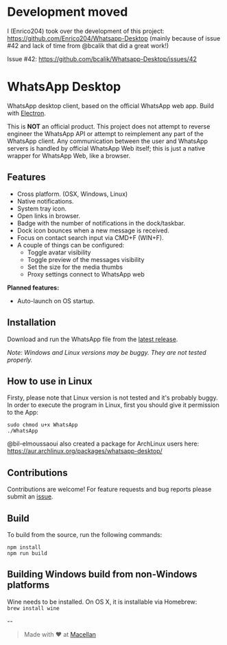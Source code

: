# Development moved

I (Enrico204) took over the development of this project: https://github.com/Enrico204/Whatsapp-Desktop
(mainly because of issue #42 and lack of time from @bcalik that did a great work!)

Issue #42: https://github.com/bcalik/Whatsapp-Desktop/issues/42

# WhatsApp Desktop

WhatsApp desktop client, based on the official WhatsApp web app. Build with [Electron](http://electron.atom.io/).  

This is **NOT** an official product. This project does not attempt to reverse engineer the WhatsApp API or attempt to reimplement any part of the WhatsApp client. Any communication between the user and WhatsApp servers is handled by official WhatsApp Web itself; this is just a native wrapper for WhatsApp Web, like a browser.

## Features

* Cross platform. (OSX, Windows, Linux)  
* Native notifications.  
* System tray icon.  
* Open links in browser.  
* Badge with the number of notifications in the dock/taskbar.  
* Dock icon bounces when a new message is received.  
* Focus on contact search input via CMD+F (WIN+F).  
* A couple of things can be configured:  
  * Toggle avatar visibility  
  * Toggle preview of the messages visibility  
  * Set the size for the media thumbs  
  * Proxy settings connect to WhatsApp web  

**Planned features:**  

* Auto-launch on OS startup.  

## Installation

Download and run the WhatsApp file from the [latest release](https://github.com/bcalik/Whatsapp-Desktop/releases).  

*Note: Windows and Linux versions may be buggy. They are not tested properly.*

## How to use in Linux

Firsty, please note that Linux version is not tested and it's probably buggy.  
In order to execute the program in Linux, first you should give it permission to the App:

`sudo chmod u+x WhatsApp`  
`./WhatsApp`  

@bil-elmoussaoui also created a package for ArchLinux users here:  
https://aur.archlinux.org/packages/whatsapp-desktop/

## Contributions

Contributions are welcome! For feature requests and bug reports please submit an [issue](https://github.com/bcalik/Whatsapp-Desktop/issues).

## Build

To build from the source, run the following commands:  

`npm install`  
`npm run build`  

## Building Windows build from non-Windows platforms

Wine needs to be installed. On OS X, it is installable via Homebrew:  
`brew install wine`

--

> Made with :heart: at [Macellan](http://macellan.net)
